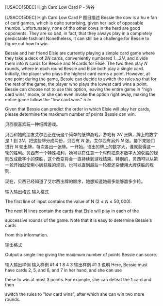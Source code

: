 



[USACO15DEC] High Card Low Card P - 洛谷














[USACO15DEC] High Card Low Card P
题目描述
Bessie the cow is a hu e fan of card games, which is quite surprising, given her lack of opposable thumbs.  Unfortunately, none of the other cows in the herd are good opponents.  They are so bad, in fact, that they always play in a completely predictable fashion!  Nonetheless, it can still be a challenge for Bessie to figure out how to win.


Bessie and her friend Elsie are currently playing a simple card game where they take a deck of $2N$ cards, conveniently numbered $1 \ldots 2N$, and divide them into $N$ cards for Bessie and $N$ cards for Elsie.   The two then play $N$ rounds, where in each round Bessie and Elsie both play a single card.  Initially, the player who plays the highest card earns a point.  However, at one point  during the game, Bessie can decide to switch the rules so that for the rest of the game, the player who plays the lowest card wins a point.  Bessie can choose not to use this option, leaving the entire game in "high card wins" mode, or she can even invoke the option right away, making the entire game follow the "low card wins" rule.


Given that Bessie can predict the order in which Elsie will play her cards, please determine the maximum number of points Bessie can win.

贝西很喜欢玩一种纸牌游戏。

贝西和她的朋友艾尔西正在玩这个简单的纸牌游戏。游戏有 $2N$ 张牌，牌上的数字是 $1$ 到 $2N$。把这些牌分成两份，贝西有 $N$ 张，艾尔西有另外 $N$ 张。接下来她们进行 $N$ 轮出牌，每次各出一张牌。一开始，谁出的牌上的数字大，谁就获得这一轮的胜利。贝西有一个特殊权利，她可以在任意一个时刻把原本数字大的获胜的规则改成数字小的获胜，这个改变将会一直持续到游戏结束。特别的，贝西可以从第一轮开始就使用小牌获胜的规则，也可以直到最后一轮都还杂使用大牌获胜的规则。

现在，贝西已经知道了艾尔西出牌的顺序，她想知道她最多能够赢多少轮。

输入输出格式
输入格式

The first line of input contains the value of N ($2 \leq N \leq 50,000$).


The next N lines contain the cards that Elsie will play in each of the

successive rounds of the game.  Note that it is easy to determine Bessie's cards

from this information.

输出格式

Output a single line giving the maximum number of points Bessie can score.

输入输出样例
输入样例 #1
4
1
8
4
3
输出样例 #1
3
说明
Here, Bessie must have cards 2, 5, and 6, and 7 in her hand, and she can use

these to win at most 3 points.  For example, she can defeat the 1 card and then

switch the rules to "low card wins", after which she can win two more rounds.







